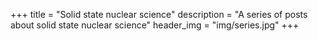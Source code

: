 +++
title = "Solid state nuclear science"
description = "A series of posts about solid state nuclear science"
header_img = "img/series.jpg"
+++